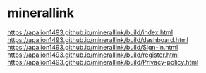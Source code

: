 # minerallink

https://apalion1493.github.io/minerallink/build/index.html
<br>
https://apalion1493.github.io/minerallink/build/dashboard.html
<br>
https://apalion1493.github.io/minerallink/build/Sign-in.html
<br>
https://apalion1493.github.io/minerallink/build/register.html
<br>
https://apalion1493.github.io/minerallink/build/Privacy-policy.html

